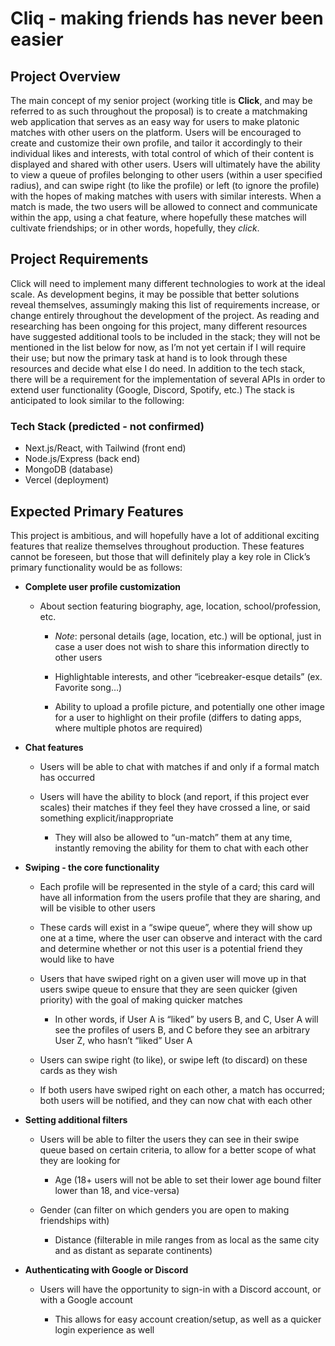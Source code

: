 # Cliq - making friends has never been easier

## Project Overview

The main concept of my senior project (working title is **Click**, and may be referred to as such throughout the proposal)  is to create a matchmaking web application that serves as an easy way for users to make platonic matches with other users on the platform. Users will be encouraged to create and customize their own profile, and tailor it accordingly to their individual likes and interests, with total control of which of their content is displayed and shared with other users. Users will ultimately have the ability to view a queue of profiles belonging to other users (within a user specified radius), and can swipe right (to like the profile) or left (to ignore the profile) with the hopes of making matches with users with similar interests. When a match is made, the two users will be allowed to connect and communicate within the app, using a chat feature, where hopefully these matches will cultivate friendships; or in other words, hopefully, they *click*.

## Project Requirements

Click will need to implement many different technologies to work at the ideal scale. As development begins, it may be possible that better solutions reveal themselves, assumingly making this list of requirements increase, or change entirely throughout the development of the project. As reading and researching has been ongoing for this project, many different resources have suggested additional tools to be included in the stack; they will not be mentioned in the list below for now, as I’m not yet certain if I will require their use; but now the primary task at hand is to look through these resources and decide what else I do need. In addition to the tech stack, there will be a requirement for the implementation of several APIs in order to extend user functionality (Google, Discord, Spotify, etc.) The stack is anticipated to look similar to the following:

### Tech Stack (predicted - not confirmed)

- Next.js/React, with Tailwind (front end)
- Node.js/Express (back end)
- MongoDB (database)
- Vercel (deployment)

## Expected Primary Features

This project is ambitious, and will hopefully have a lot of additional exciting features that realize themselves throughout production. These features cannot be foreseen, but those that will definitely play a key role in Click’s primary functionality would be as follows:

- **Complete user profile customization**

  - About section featuring biography, age, location, school/profession, etc.

    - *Note*: personal details (age, location, etc.) will be optional, just in case a user does not wish to share this information directly to other users

    - Highlightable interests, and other “icebreaker-esque details” (ex. Favorite song…)

    - Ability to upload a profile picture, and potentially one other image for a user to highlight on their profile (differs to dating apps, where multiple photos are required)

- **Chat features**

  - Users will be able to chat with matches if and only if a formal match has occurred

  - Users will have the ability to block (and report, if this project ever scales) their matches if they feel they have crossed a line, or said something explicit/inappropriate

    - They will also be allowed to “un-match” them at any time, instantly removing the ability for them to chat with each other

- **Swiping - the core functionality**

  - Each profile will be represented in the style of a card; this card will have all information from the users profile that they are sharing, and will be visible to other users

  - These cards will exist in a “swipe queue”, where they will show up one at a time, where the user can observe and interact with the card and determine whether or not this user is a potential friend they would like to have

  - Users that have swiped right on a given user will move up in that users swipe queue to ensure that they are seen quicker (given priority) with the goal of making quicker matches

    - In other words, if User A is “liked” by users B, and C, User A will see the profiles of users B, and C before they see an arbitrary User Z, who hasn’t “liked” User A

  - Users can swipe right (to like), or swipe left (to discard) on these cards as they wish

  - If both users have swiped right on each other, a match has occurred; both users will be notified, and they can now chat with each other

- **Setting additional filters**

  - Users will be able to filter the users they can see in their swipe queue based on certain criteria, to allow for a better scope of what they are looking for

    - Age (18+ users will not be able to set their lower age bound filter lower than 18, and vice-versa)

  - Gender (can filter on which genders you are open to making friendships with)

    - Distance (filterable in mile ranges from as local as the same city and as distant as separate continents)

- **Authenticating with Google or Discord**

  - Users will have the opportunity to sign-in with a Discord account, or with a Google account

    - This allows for easy account creation/setup, as well as a quicker login experience as well